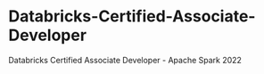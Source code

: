 # Databricks-Certified-Associate-Developer
Databricks Certified Associate Developer - Apache Spark 2022

